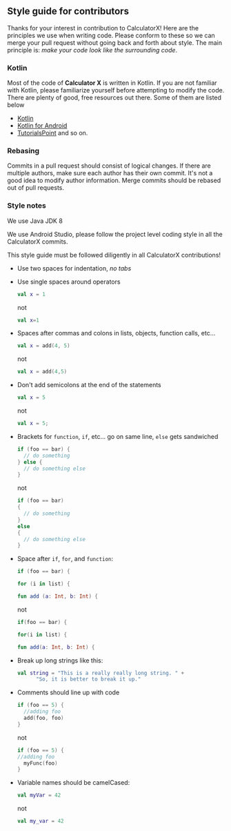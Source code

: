 ## Style guide for contributors

Thanks for your interest in contribution to CalculatorX! Here are the principles we use when writing code. Please conform to these so we can merge your pull request
without going back and forth about style. The main principle is: _make your
code look like the surrounding code_.

### Kotlin

Most of the code of **Calculator X** is written in Kotlin. If you are not familiar with Kotlin, please familiarize yourself before attempting to modify the code. There are plenty of good, free resources out there. Some of them are listed below

- [Kotlin](https://kotlinlang.org/docs/home.html)
- [Kotlin for Android](https://developer.android.com/kotlin/campaign/learn)
- [TutorialsPoint](https://www.tutorialspoint.com/kotlin/)
  and so on.

### Rebasing

Commits in a pull request should consist of logical changes. If there are multiple authors, make sure each author has their own commit. It's not a good idea to modify author information. Merge commits should be rebased out of pull requests.

### Style notes

We use Java JDK 8

We use Android Studio, please follow the project level coding style in all the CalculatorX commits.

This style guide must be followed diligently in all CalculatorX contributions!

- Use two spaces for indentation, _no tabs_

- Use single spaces around operators
  ```kotlin
  val x = 1
  ```
  not
  ```kotlin
  val x=1
  ```

- Spaces after commas and colons in lists, objects, function calls, etc...
  ```kotlin
  val x = add(4, 5)
  ```
  not
  ```kotlin
  val x = add(4,5)
  ```

- Don't add semicolons at the end of the statements
  ```kotlin
  val x = 5
  ```
  not
  ```kotlin
  val x = 5;
  ```

- Brackets for `function`, `if`, etc... go on same line, `else` gets sandwiched
  ```kotlin
  if (foo == bar) {
    // do something
  } else {
    // do something else
  }
  ```
  not
  ```kotlin
  if (foo == bar)
  {
    // do something
  }
  else
  {
    // do something else
  }
  ```

- Space after `if`, `for`, and `function`:
  ```kotlin
  if (foo == bar) {
  ```
  ```kotlin
  for (i in list) {
  ```
  ```kotlin
  fun add (a: Int, b: Int) {
  ```
  not
  ```kotlin
  if(foo == bar) {
  ```
  ```kotlin
  for(i in list) {
  ```
  ```kotlin
  fun add(a: Int, b: Int) {
  ```

- Break up long strings like this:
  ```kotlin
  val string = "This is a really really long string. " +
  	    "So, it is better to break it up."
  ```

- Comments should line up with code
  ```kotlin
  if (foo == 5) {
    //adding foo
    add(foo, foo)
  }
  ```
  not
  ```kotlin
  if (foo == 5) {
  //adding foo
    myFunc(foo)
  }
  ```

- Variable names should be camelCased:
  ```kotlin
  val myVar = 42
  ```
  not
  ```kotlin
  val my_var = 42
  ```

